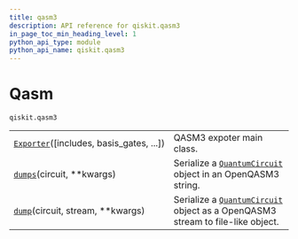 ```yaml
---
title: qasm3
description: API reference for qiskit.qasm3
in_page_toc_min_heading_level: 1
python_api_type: module
python_api_name: qiskit.qasm3
---
```


<span id="module-qiskit.qasm3" />

<span id="qiskit-qasm3" />

# Qasm

<span id="module-qiskit.qasm3" />

`qiskit.qasm3`

|                                                                                             |                                                                                                                                                 |
| ------------------------------------------------------------------------------------------- | ----------------------------------------------------------------------------------------------------------------------------------------------- |
| [`Exporter`](qiskit.qasm3.Exporter "qiskit.qasm3.Exporter")(\[includes, basis\_gates, ...]) | QASM3 expoter main class.                                                                                                                       |
| [`dumps`](qiskit.qasm3.dumps "qiskit.qasm3.dumps")(circuit, \*\*kwargs)                     | Serialize a [`QuantumCircuit`](qiskit.circuit.QuantumCircuit "qiskit.circuit.QuantumCircuit") object in an OpenQASM3 string.                    |
| [`dump`](qiskit.qasm3.dump "qiskit.qasm3.dump")(circuit, stream, \*\*kwargs)                | Serialize a [`QuantumCircuit`](qiskit.circuit.QuantumCircuit "qiskit.circuit.QuantumCircuit") object as a OpenQASM3 stream to file-like object. |

